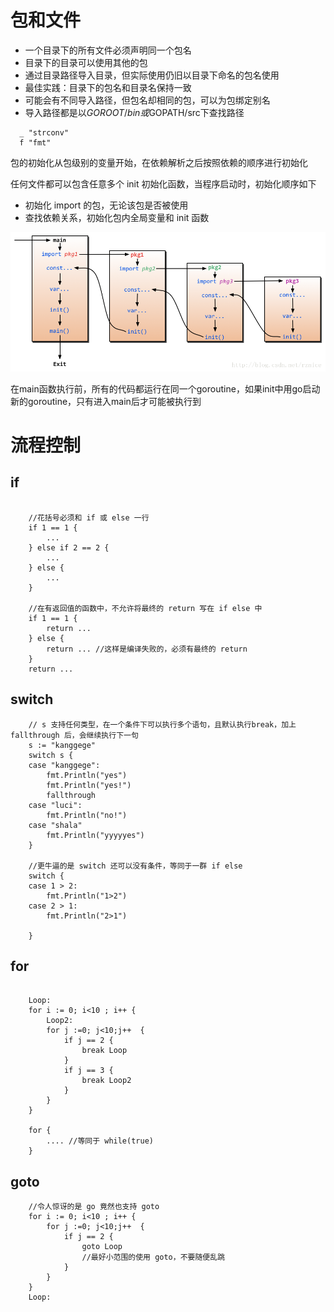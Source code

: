 # 包和文件
- 一个目录下的所有文件必须声明同一个包名
- 目录下的目录可以使用其他的包
- 通过目录路径导入目录，但实际使用仍旧以目录下命名的包名使用
- 最佳实践：目录下的包名和目录名保持一致
- 可能会有不同导入路径，但包名却相同的包，可以为包绑定别名
- 导入路径都是以$GOROOT/bin或$GOPATH/src下查找路径

```
  _ "strconv"
  f "fmt"
```

包的初始化从包级别的变量开始，在依赖解析之后按照依赖的顺序进行初始化

任何文件都可以包含任意多个 init 初始化函数，当程序启动时，初始化顺序如下
- 初始化 import 的包，无论该包是否被使用
- 查找依赖关系，初始化包内全局变量和 init 函数

![](img/1.png)

在main函数执行前，所有的代码都运行在同一个goroutine，如果init中用go启动新的goroutine，只有进入main后才可能被执行到

# 流程控制
## if
```

    //花括号必须和 if 或 else 一行
    if 1 == 1 {
        ...
    } else if 2 == 2 {
        ...
    } else {
        ...
    }

    //在有返回值的函数中，不允许将最终的 return 写在 if else 中
    if 1 == 1 {
        return ...
    } else {
        return ... //这样是编译失败的，必须有最终的 return
    }
    return ...

```

## switch
```
    // s 支持任何类型，在一个条件下可以执行多个语句，且默认执行break，加上 fallthrough 后，会继续执行下一句
    s := "kanggege"
	switch s {
	case "kanggege":
		fmt.Println("yes")
		fmt.Println("yes!")
        fallthrough
	case "luci":
		fmt.Println("no!")
    case "shala"
        fmt.Println("yyyyyes")
	}

    //更牛逼的是 switch 还可以没有条件，等同于一群 if else
    switch {
	case 1 > 2:
		fmt.Println("1>2")
	case 2 > 1:
		fmt.Println("2>1")

	}

```

## for
```

    Loop:
	for i := 0; i<10 ; i++ {
		Loop2:
		for j :=0; j<10;j++  {
			if j == 2 {
				break Loop
			}
			if j == 3 {
				break Loop2
			}
		}
	}

    for {
        .... //等同于 while(true)
    }

```

## goto
```
    //令人惊讶的是 go 竟然也支持 goto
    for i := 0; i<10 ; i++ {
		for j :=0; j<10;j++  {
			if j == 2 {
				goto Loop
                //最好小范围的使用 goto，不要随便乱跳
			}
		}
	}
	Loop:

```